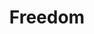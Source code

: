 ---
layout: piece
collection_: paintings
title: Freedom
id: freedom
media: Acrylic
dimensions: 8" x 11"
description: Painted with popsicle sticks and brushes on board.
price: $150
create_date: 2015
---